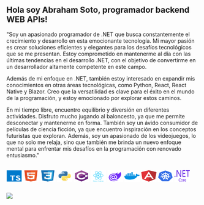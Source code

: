 ## Hola soy Abraham Soto, programador backend WEB APIs!

"Soy un apasionado programador de .NET que busca constantemente el crecimiento y desarrollo en esta emocionante tecnología. Mi mayor pasión es crear soluciones eficientes y elegantes para los desafíos tecnológicos que se me presentan. Estoy comprometido en mantenerme al día con las últimas tendencias en el desarrollo .NET, con el objetivo de convertirme en un desarrollador altamente competente en este campo.

Además de mi enfoque en .NET, también estoy interesado en expandir mis conocimientos en otras áreas tecnológicas, como Python, React, React Native y Blazor. Creo que la versatilidad es clave para el éxito en el mundo de la programación, y estoy emocionado por explorar estos caminos.

En mi tiempo libre, encuentro equilibrio y diversión en diferentes actividades. Disfruto mucho jugando al baloncesto, ya que me permite desconectar y mantenerme en forma. También soy un ávido consumidor de películas de ciencia ficción, ya que encuentro inspiración en los conceptos futuristas que exploran. Además, soy un apasionado de los videojuegos, lo que no solo me relaja, sino que también me brinda un nuevo enfoque mental para enfrentar mis desafíos en la programación con renovado entusiasmo."

<div style="display: inline_block"><br>
  <img align="center" alt="Abraham-Ts" height="30" width="40" src="https://raw.githubusercontent.com/devicons/devicon/master/icons/typescript/typescript-plain.svg">
  <img align="center" alt="Abraham-HTML" height="30" width="40" src="https://raw.githubusercontent.com/devicons/devicon/master/icons/html5/html5-original.svg">
  <img align="center" alt="Abraham-CSS" height="30" width="40" src="https://raw.githubusercontent.com/devicons/devicon/master/icons/css3/css3-original.svg">
  <img align="center" alt="Abraham-Python" height="30" width="40" src="https://raw.githubusercontent.com/devicons/devicon/master/icons/python/python-original.svg">
  <img align="center" alt="Abraham-Csharp" height="30" width="40" src="https://raw.githubusercontent.com/devicons/devicon/master/icons/csharp/csharp-original.svg">
  <img align="center" alt="Abraham-ReactNative" height="30" width="40" src="./imgrepo/react-native-1.svg">
  <img align="center" alt="Abraham-Blazor" height="30" width="40" src="./imgrepo/blazor.svg">
  <img align="center" alt="Abraham-Docker" height="30" width="40" src="./imgrepo/docker-4.svg">
  <img align="center" alt="Abraham-Angular" height="30" width="40" src="./imgrepo/angular-icon-1.svg">
  <img align="center" alt="Abraham-kubernets" height="30" width="40" src="./imgrepo/kubernets.svg">
  <img align="center" alt="Abraham-dotnetr" height="30" width="40" src="./imgrepo/dot-net-core-7.svg">

</div>
  
  ##
 
<div> 
  <a href = "mailto:abraham.soto3031@gmail.com"><img src="https://img.shields.io/badge/-Gmail-%23333?style=for-the-badge&logo=gmail&logoColor=white" target="_blank"></a>
</div>
